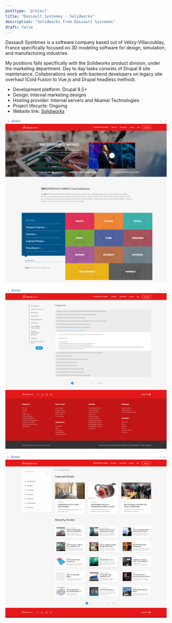 ```yaml
---
posttype: 'project'
title: "Dassault Systemes - Solidworks"
description: "Solidworks from Dassault Systemes"
draft: false
---
```

  
Dassault Systèmes is a software company based out of Vélizy-Villacoublay, France specifically focused on 3D modeling software for design, simulation, and manufacturing industries.

My positions falls specifically with the Solidworks product division, under the marketing department. Day to day tasks consists of Drupal 8 site maintenance. Collaborations work with backend developers on legacy site overhaul (Cold Fusion to Vue.js and Drupal headless method).

- Development platform: Drupal 8.5+  
- Design: Internal marketing designs  
- Hosting provider: Internal servers and Akamai Technologies  
- Project lifecycle: Ongoing  
- Website link: [Solidworks](https://www.solidworks.com/)   

![Solidworks homepage](../../../assets/portfolio/ds/feature/feature-ds-page-3dexperience-1.jpg)

![Solidworks FAQ page](../../../assets/portfolio/ds/feature/feature-ds-page-faq.jpg)

![Solidworks resource center page](../../../assets/portfolio/ds/feature/feature-ds-page-resource-center-1.jpg)